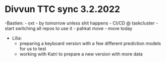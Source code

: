# Divvun TTC sync 3.2.2022

-Bastien:
    - oxt - by tomorrow unless shit happens
    - CI/CD @ taskcluster - start switching all repos to use it
    - pahkat move - move today
- Lilia:
    - preparing a keyboard version with a few different prediction models for us to test
    - working with Katri to prepare a new version with more data
